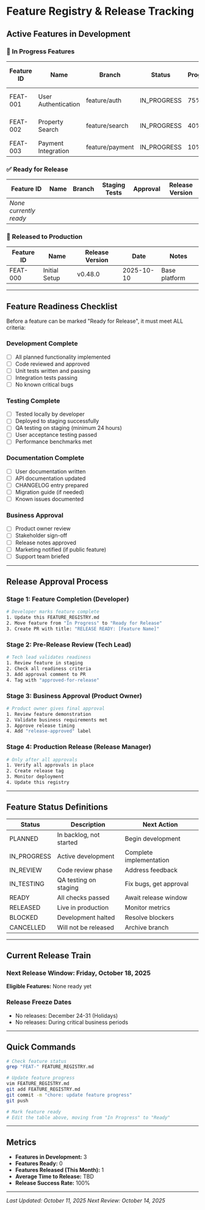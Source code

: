 # Feature Registry & Release Tracking

## Active Features in Development

### 🚧 In Progress Features

| Feature ID | Name | Branch | Status | Progress | Ready for Release | Owner | Notes |
|------------|------|--------|--------|----------|-------------------|-------|-------|
| FEAT-001 | User Authentication | feature/auth | IN_PROGRESS | 75% | ❌ | Team | Missing: Password reset, 2FA |
| FEAT-002 | Property Search | feature/search | IN_PROGRESS | 40% | ❌ | Team | Backend API incomplete |
| FEAT-003 | Payment Integration | feature/payment | IN_PROGRESS | 10% | ❌ | Team | Just started |

### ✅ Ready for Release

| Feature ID | Name | Branch | Staging Tests | Approval | Release Version |
|------------|------|--------|---------------|----------|-----------------|
| _None currently ready_ | | | | | |

### 🎯 Released to Production

| Feature ID | Name | Release Version | Date | Notes |
|------------|------|-----------------|------|-------|
| FEAT-000 | Initial Setup | v0.48.0 | 2025-10-10 | Base platform |

---

## Feature Readiness Checklist

Before a feature can be marked "Ready for Release", it must meet ALL criteria:

### Development Complete
- [ ] All planned functionality implemented
- [ ] Code reviewed and approved
- [ ] Unit tests written and passing
- [ ] Integration tests passing
- [ ] No known critical bugs

### Testing Complete  
- [ ] Tested locally by developer
- [ ] Deployed to staging successfully
- [ ] QA testing on staging (minimum 24 hours)
- [ ] User acceptance testing passed
- [ ] Performance benchmarks met

### Documentation Complete
- [ ] User documentation written
- [ ] API documentation updated
- [ ] CHANGELOG entry prepared
- [ ] Migration guide (if needed)
- [ ] Known issues documented

### Business Approval
- [ ] Product owner review
- [ ] Stakeholder sign-off
- [ ] Release notes approved
- [ ] Marketing notified (if public feature)
- [ ] Support team briefed

---

## Release Approval Process

### Stage 1: Feature Completion (Developer)
```bash
# Developer marks feature complete
1. Update this FEATURE_REGISTRY.md
2. Move feature from "In Progress" to "Ready for Release"
3. Create PR with title: "RELEASE READY: [Feature Name]"
```

### Stage 2: Pre-Release Review (Tech Lead)
```bash
# Tech lead validates readiness
1. Review feature in staging
2. Check all readiness criteria
3. Add approval comment to PR
4. Tag with "approved-for-release"
```

### Stage 3: Business Approval (Product Owner)
```bash
# Product owner gives final approval
1. Review feature demonstration
2. Validate business requirements met
3. Approve release timing
4. Add "release-approved" label
```

### Stage 4: Production Release (Release Manager)
```bash
# Only after all approvals
1. Verify all approvals in place
2. Create release tag
3. Monitor deployment
4. Update this registry
```

---

## Feature Status Definitions

| Status | Description | Next Action |
|--------|-------------|-------------|
| PLANNED | In backlog, not started | Begin development |
| IN_PROGRESS | Active development | Complete implementation |
| IN_REVIEW | Code review phase | Address feedback |
| IN_TESTING | QA testing on staging | Fix bugs, get approval |
| READY | All checks passed | Await release window |
| RELEASED | Live in production | Monitor metrics |
| BLOCKED | Development halted | Resolve blockers |
| CANCELLED | Will not be released | Archive branch |

---

## Current Release Train

### Next Release Window: Friday, October 18, 2025
**Eligible Features:** None ready yet

### Release Freeze Dates
- No releases: December 24-31 (Holidays)
- No releases: During critical business periods

---

## Quick Commands

```bash
# Check feature status
grep "FEAT-" FEATURE_REGISTRY.md

# Update feature progress
vim FEATURE_REGISTRY.md
git add FEATURE_REGISTRY.md
git commit -m "chore: update feature progress"
git push

# Mark feature ready
# Edit the table above, moving from "In Progress" to "Ready"
```

---

## Metrics

- **Features in Development:** 3
- **Features Ready:** 0
- **Features Released (This Month):** 1
- **Average Time to Release:** TBD
- **Release Success Rate:** 100%

---

*Last Updated: October 11, 2025*
*Next Review: October 14, 2025*